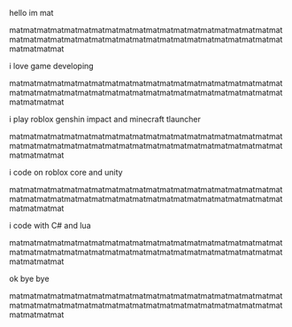 hello im mat

matmatmatmatmatmatmatmatmatmatmatmatmatmatmatmatmatmatmatmatmatmatmatmatmatmatmatmatmatmatmatmatmatmatmatmatmatmatmatmatmatmatmatmat

i love game developing

matmatmatmatmatmatmatmatmatmatmatmatmatmatmatmatmatmatmatmatmatmatmatmatmatmatmatmatmatmatmatmatmatmatmatmatmatmatmatmatmatmatmatmat

i play roblox genshin impact and minecraft tlauncher

matmatmatmatmatmatmatmatmatmatmatmatmatmatmatmatmatmatmatmatmatmatmatmatmatmatmatmatmatmatmatmatmatmatmatmatmatmatmatmatmatmatmatmat

i code on roblox core and unity

matmatmatmatmatmatmatmatmatmatmatmatmatmatmatmatmatmatmatmatmatmatmatmatmatmatmatmatmatmatmatmatmatmatmatmatmatmatmatmatmatmatmatmat

i code with C# and lua

matmatmatmatmatmatmatmatmatmatmatmatmatmatmatmatmatmatmatmatmatmatmatmatmatmatmatmatmatmatmatmatmatmatmatmatmatmatmatmatmatmatmatmat

ok  bye bye

matmatmatmatmatmatmatmatmatmatmatmatmatmatmatmatmatmatmatmatmatmatmatmatmatmatmatmatmatmatmatmatmatmatmatmatmatmatmatmatmatmatmatmat
